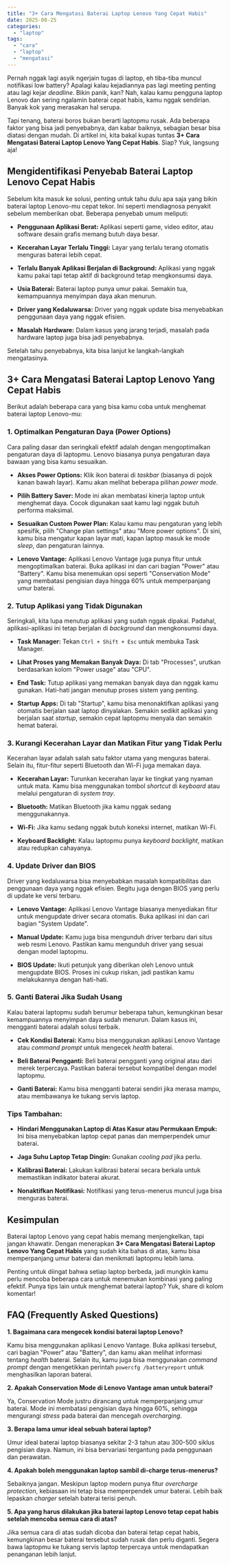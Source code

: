 ```yaml
---
title: "3+ Cara Mengatasi Baterai Laptop Lenovo Yang Cepat Habis"
date: 2025-08-25
categories: 
  - "laptop"
tags: 
  - "cara"
  - "laptop"
  - "mengatasi"
---
```


Pernah nggak lagi asyik ngerjain tugas di laptop, eh tiba-tiba muncul notifikasi low battery? Apalagi kalau kejadiannya pas lagi meeting penting atau lagi kejar _deadline_. Bikin panik, kan? Nah, kalau kamu pengguna laptop Lenovo dan sering ngalamin baterai cepat habis, kamu nggak sendirian. Banyak kok yang merasakan hal serupa.

Tapi tenang, baterai boros bukan berarti laptopmu rusak. Ada beberapa faktor yang bisa jadi penyebabnya, dan kabar baiknya, sebagian besar bisa diatasi dengan mudah. Di artikel ini, kita bakal kupas tuntas **3+ Cara Mengatasi Baterai Laptop Lenovo Yang Cepat Habis**. Siap? Yuk, langsung aja!

## Mengidentifikasi Penyebab Baterai Laptop Lenovo Cepat Habis

Sebelum kita masuk ke solusi, penting untuk tahu dulu apa saja yang bikin baterai laptop Lenovo-mu cepat tekor. Ini seperti mendiagnosa penyakit sebelum memberikan obat. Beberapa penyebab umum meliputi:

- **Penggunaan Aplikasi Berat:** Aplikasi seperti game, video editor, atau software desain grafis memang butuh daya besar.
    
- **Kecerahan Layar Terlalu Tinggi:** Layar yang terlalu terang otomatis menguras baterai lebih cepat.
    
- **Terlalu Banyak Aplikasi Berjalan di Background:** Aplikasi yang nggak kamu pakai tapi tetap aktif di background tetap mengkonsumsi daya.
    
- **Usia Baterai:** Baterai laptop punya umur pakai. Semakin tua, kemampuannya menyimpan daya akan menurun.
    
- **Driver yang Kedaluwarsa:** Driver yang nggak update bisa menyebabkan penggunaan daya yang nggak efisien.
    
- **Masalah Hardware:** Dalam kasus yang jarang terjadi, masalah pada hardware laptop juga bisa jadi penyebabnya.
    

Setelah tahu penyebabnya, kita bisa lanjut ke langkah-langkah mengatasinya.

## 3+ Cara Mengatasi Baterai Laptop Lenovo Yang Cepat Habis

Berikut adalah beberapa cara yang bisa kamu coba untuk menghemat baterai laptop Lenovo-mu:

### 1\. Optimalkan Pengaturan Daya (Power Options)

Cara paling dasar dan seringkali efektif adalah dengan mengoptimalkan pengaturan daya di laptopmu. Lenovo biasanya punya pengaturan daya bawaan yang bisa kamu sesuaikan.

- **Akses Power Options:** Klik ikon baterai di _taskbar_ (biasanya di pojok kanan bawah layar). Kamu akan melihat beberapa pilihan _power mode_.
    
- **Pilih Battery Saver:** Mode ini akan membatasi kinerja laptop untuk menghemat daya. Cocok digunakan saat kamu lagi nggak butuh performa maksimal.
    
- **Sesuaikan Custom Power Plan:** Kalau kamu mau pengaturan yang lebih spesifik, pilih "Change plan settings" atau "More power options". Di sini, kamu bisa mengatur kapan layar mati, kapan laptop masuk ke mode _sleep_, dan pengaturan lainnya.
    
- **Lenovo Vantage:** Aplikasi Lenovo Vantage juga punya fitur untuk mengoptimalkan baterai. Buka aplikasi ini dan cari bagian "Power" atau "Battery". Kamu bisa menemukan opsi seperti "Conservation Mode" yang membatasi pengisian daya hingga 60% untuk memperpanjang umur baterai.
    

### 2\. Tutup Aplikasi yang Tidak Digunakan

Seringkali, kita lupa menutup aplikasi yang sudah nggak dipakai. Padahal, aplikasi-aplikasi ini tetap berjalan di _background_ dan mengkonsumsi daya.

- **Task Manager:** Tekan `Ctrl + Shift + Esc` untuk membuka Task Manager.
    
- **Lihat Proses yang Memakan Banyak Daya:** Di tab "Processes", urutkan berdasarkan kolom "Power usage" atau "CPU".
    
- **End Task:** Tutup aplikasi yang memakan banyak daya dan nggak kamu gunakan. Hati-hati jangan menutup proses sistem yang penting.
    
- **Startup Apps:** Di tab "Startup", kamu bisa menonaktifkan aplikasi yang otomatis berjalan saat laptop dinyalakan. Semakin sedikit aplikasi yang berjalan saat _startup_, semakin cepat laptopmu menyala dan semakin hemat baterai.
    

### 3\. Kurangi Kecerahan Layar dan Matikan Fitur yang Tidak Perlu

Kecerahan layar adalah salah satu faktor utama yang menguras baterai. Selain itu, fitur-fitur seperti Bluetooth dan Wi-Fi juga memakan daya.

- **Kecerahan Layar:** Turunkan kecerahan layar ke tingkat yang nyaman untuk mata. Kamu bisa menggunakan tombol _shortcut_ di _keyboard_ atau melalui pengaturan di _system tray_.
    
- **Bluetooth:** Matikan Bluetooth jika kamu nggak sedang menggunakannya.
    
- **Wi-Fi:** Jika kamu sedang nggak butuh koneksi internet, matikan Wi-Fi.
    
- **Keyboard Backlight:** Kalau laptopmu punya _keyboard backlight_, matikan atau redupkan cahayanya.
    

### 4\. Update Driver dan BIOS

Driver yang kedaluwarsa bisa menyebabkan masalah kompatibilitas dan penggunaan daya yang nggak efisien. Begitu juga dengan BIOS yang perlu di update ke versi terbaru.

- **Lenovo Vantage:** Aplikasi Lenovo Vantage biasanya menyediakan fitur untuk mengupdate driver secara otomatis. Buka aplikasi ini dan cari bagian "System Update".
    
- **Manual Update:** Kamu juga bisa mengunduh driver terbaru dari situs web resmi Lenovo. Pastikan kamu mengunduh driver yang sesuai dengan model laptopmu.
    
- **BIOS Update:** Ikuti petunjuk yang diberikan oleh Lenovo untuk mengupdate BIOS. Proses ini cukup riskan, jadi pastikan kamu melakukannya dengan hati-hati.
    

### 5\. Ganti Baterai Jika Sudah Usang

Kalau baterai laptopmu sudah berumur beberapa tahun, kemungkinan besar kemampuannya menyimpan daya sudah menurun. Dalam kasus ini, mengganti baterai adalah solusi terbaik.

- **Cek Kondisi Baterai:** Kamu bisa menggunakan aplikasi Lenovo Vantage atau _command prompt_ untuk mengecek _health_ baterai.
    
- **Beli Baterai Pengganti:** Beli baterai pengganti yang original atau dari merek terpercaya. Pastikan baterai tersebut kompatibel dengan model laptopmu.
    
- **Ganti Baterai:** Kamu bisa mengganti baterai sendiri jika merasa mampu, atau membawanya ke tukang servis laptop.
    

### Tips Tambahan:

- **Hindari Menggunakan Laptop di Atas Kasur atau Permukaan Empuk:** Ini bisa menyebabkan laptop cepat panas dan memperpendek umur baterai.
    
- **Jaga Suhu Laptop Tetap Dingin:** Gunakan _cooling pad_ jika perlu.
    
- **Kalibrasi Baterai:** Lakukan kalibrasi baterai secara berkala untuk memastikan indikator baterai akurat.
    
- **Nonaktifkan Notifikasi:** Notifikasi yang terus-menerus muncul juga bisa menguras baterai.
    

## Kesimpulan

Baterai laptop Lenovo yang cepat habis memang menjengkelkan, tapi jangan khawatir. Dengan menerapkan **3+ Cara Mengatasi Baterai Laptop Lenovo Yang Cepat Habis** yang sudah kita bahas di atas, kamu bisa memperpanjang umur baterai dan menikmati laptopmu lebih lama.

Penting untuk diingat bahwa setiap laptop berbeda, jadi mungkin kamu perlu mencoba beberapa cara untuk menemukan kombinasi yang paling efektif. Punya tips lain untuk menghemat baterai laptop? Yuk, share di kolom komentar!

## FAQ (Frequently Asked Questions)

**1\. Bagaimana cara mengecek kondisi baterai laptop Lenovo?**

Kamu bisa menggunakan aplikasi Lenovo Vantage. Buka aplikasi tersebut, cari bagian "Power" atau "Battery", dan kamu akan melihat informasi tentang _health_ baterai. Selain itu, kamu juga bisa menggunakan _command prompt_ dengan mengetikkan perintah `powercfg /batteryreport` untuk menghasilkan laporan baterai.

**2\. Apakah Conservation Mode di Lenovo Vantage aman untuk baterai?**

Ya, Conservation Mode justru dirancang untuk memperpanjang umur baterai. Mode ini membatasi pengisian daya hingga 60%, sehingga mengurangi _stress_ pada baterai dan mencegah _overcharging_.

**3\. Berapa lama umur ideal sebuah baterai laptop?**

Umur ideal baterai laptop biasanya sekitar 2-3 tahun atau 300-500 siklus pengisian daya. Namun, ini bisa bervariasi tergantung pada penggunaan dan perawatan.

**4\. Apakah boleh menggunakan laptop sambil di-charge terus-menerus?**

Sebaiknya jangan. Meskipun laptop modern punya fitur _overcharge protection_, kebiasaan ini tetap bisa memperpendek umur baterai. Lebih baik lepaskan _charger_ setelah baterai terisi penuh.

**5\. Apa yang harus dilakukan jika baterai laptop Lenovo tetap cepat habis setelah mencoba semua cara di atas?**

Jika semua cara di atas sudah dicoba dan baterai tetap cepat habis, kemungkinan besar baterai tersebut sudah rusak dan perlu diganti. Segera bawa laptopmu ke tukang servis laptop terpercaya untuk mendapatkan penanganan lebih lanjut.
